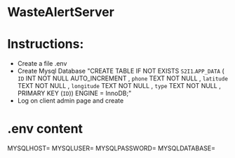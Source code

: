 ﻿# WasteAlertServer

# Instructions:

- Create a file .env
- Create Mysql Database "CREATE TABLE IF NOT EXISTS `S2I1`.`APP_DATA` ( `ID` INT NOT NULL AUTO_INCREMENT , `phone` TEXT NOT NULL , `latitude` TEXT NOT NULL , `longitude` TEXT NOT NULL , `type` TEXT NOT NULL , PRIMARY KEY (`ID`)) ENGINE = InnoDB;"
- Log on client admin page and create

# .env content

MYSQLHOST=
MYSQLUSER=
MYSQLPASSWORD=
MYSQLDATABASE=

